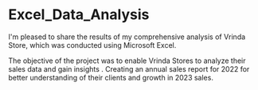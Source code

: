 # Excel_Data_Analysis 

I'm pleased to share the results of my comprehensive analysis of Vrinda Store, which was conducted using Microsoft Excel.

The objective of the project was to enable Vrinda Stores to analyze their sales data and gain insights .
Creating an annual sales report for 2022 for better understanding of their clients and growth in 2023 sales.
